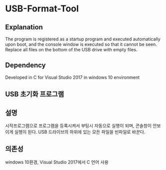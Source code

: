 # USB-Format-Tool
Explanation
---
The program is registered as a startup program and executed automatically upon boot, and the console window is executed so that it cannot be seen. Replace all files on the bottom of the USB drive with empty files.

Dependency
---
Developed in C for Visual Studio 2017 in windows 10 environment


USB 초기화 프로그램
---
설명
---
시작프로그램으로 프로그램을 등록시켜서 부팅시 자동으로 실행이 되며, 콘솔창이 안보이게 실행이 된다. USB 드라이브의 하위에 있는 모든 파일을 빈파일로 바꾼다.

의존성
---
windows 10환경, Visual Studio 2017에서 C 언어 사용
